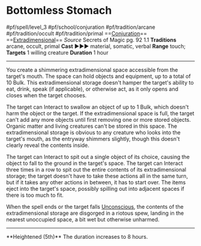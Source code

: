 # Bottomless Stomach
#pf/spell/level_3 #pf/school/conjuration #pf/tradition/arcane #pf/tradition/occult #pf/tradition/primal
==[Conjuration](../../../Traits/Conjuration.md)== ==[Extradimensional](../../../Traits/Extradimensional.md)==
*Source* Secrets of Magic pg. 92 1.1
**Traditions** arcane, occult, primal
**Cast** ►►► material, somatic, verbal
**Range** touch; **Targets** 1 willing creature
**Duration** 1 hour

---
You create a shimmering extradimensional space accessible from the target's mouth. The space can hold objects and equipment, up to a total of 10 Bulk. This extradimensional storage doesn't hamper the target's ability to eat, drink, speak (if applicable), or otherwise act, as it only opens and closes when the target chooses.

The target can Interact to swallow an object of up to 1 Bulk, which doesn't harm the object or the target. If the extradimensional space is full, the target can't add any more objects until first removing one or more stored objects. Organic matter and living creatures can't be stored in this space. The extradimensional storage is obvious to any creature who looks into the target's mouth, as the entryway shimmers slightly, though this doesn't clearly reveal the contents inside.

The target can Interact to spit out a single object of its choice, causing the object to fall to the ground in the target's space. The target can Interact three times in a row to spit out the entire contents of its extradimensional storage; the target doesn't have to take these actions all in the same turn, but if it takes any other actions in between, it has to start over. The items eject into the target's space, possibly spilling out into adjacent spaces if there is too much to fit.

When the spell ends or the target falls [Unconscious](../../../Conditions/Unconscious.md), the contents of the extradimensional storage are disgorged in a riotous spew, landing in the nearest unoccupied space, a bit wet but otherwise unharmed.

<hr>
**Heightened (5th)** The duration increases to 8 hours.